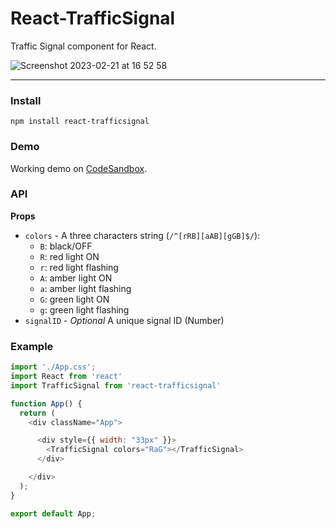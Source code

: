 # React-TrafficSignal
Traffic Signal component for React.

![Screenshot 2023-02-21 at 16 52 58](https://user-images.githubusercontent.com/5993480/220395935-1e6e393e-bcf4-4522-a8eb-9d50d1e1403c.png)

---

### Install

```
npm install react-trafficsignal
```

### Demo
Working demo on [CodeSandbox](https://codesandbox.io/s/react-trafficsignal-1n1rx2).


### API

**Props**
- `colors` - A three characters string (```/^[rRB][aAB][gGB]$/```):
  -  ```B```: black/OFF  
  -  ```R```: red light ON
  -  ```r```: red light flashing
  -  ```A```: amber light ON 
  -  ```a```: amber light flashing
  -  ```G```: green light ON 
  -  ```g```: green light flashing 
- `signalID` - _Optional_ A unique signal ID (Number)

### Example
```js
import './App.css';
import React from 'react'
import TrafficSignal from 'react-trafficsignal'

function App() {
  return (
    <div className="App">

      <div style={{ width: "33px" }}>
        <TrafficSignal colors="RaG"></TrafficSignal>
      </div>

    </div>
  );
}

export default App;
```
